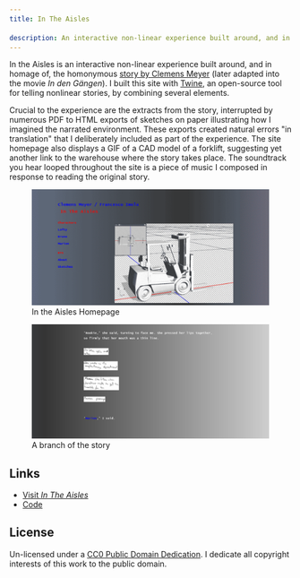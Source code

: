 ```yaml
---
title: In The Aisles

description: An interactive non-linear experience built around, and in homage of, the homonymous story by Clemens Meyer.  
---
```

In the Aisles is an interactive non-linear experience built around, and in homage of, the homonymous [story by Clemens Meyer](https://www.thewhitereview.org/fiction/in-the-aisles/) (later adapted into the movie _In den Gängen_). I built this site with [Twine](https://twinery.org/), an open-source tool for telling nonlinear stories, by combining several elements. 

Crucial to the experience are the extracts from the story, interrupted by numerous PDF to HTML exports of sketches on paper illustrating how I imagined the narrated environment. These exports created natural errors "in translation" that I deliberately included as part of the experience. The site homepage also displays a GIF of a CAD model of a forklift, suggesting yet another link to the warehouse where the story takes place. The soundtrack you hear looped throughout the site is a piece of music I composed in response to reading the original story.

<figure>
    <img src="assets/the_aisles/In-the-Aisles-1.png" alt="Screenshot of the site homepage" loading="lazy">
    <figcaption>In the Aisles Homepage</figcaption>
</figure>

<figure>
    <img src="assets/the_aisles/In-the-Aisles-2.png" alt="Screenshot of one of the branches of the story" loading="lazy">
    <figcaption>A branch of the story</figcaption>
</figure>

## Links
* [Visit _In The Aisles_](https://francescoimola.github.io/In-The-Aisles/)
* [Code](https://github.com/francescoimola/In-The-Aisles)

## License
Un-licensed under a <a href="https://creativecommons.org/publicdomain/zero/1.0/" target="_blank" rel="noopener noreferrer">CC0 Public Domain Dedication</a>. I dedicate all copyright interests of this work to the public domain.